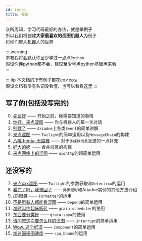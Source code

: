 ```yaml
---
id: intro
title: 导语
---
```

众所周知，学习代码最好的办法，就是举例子  
所以我们将创建**大家最喜欢的涩图机器人**为例子  
将你们带入机器人的世界

::: warning  
本教程将会默认你至少学过一点点`Python`  
假设你连python都不会，建议至少学点python基础再来看  
:::

::: tip
本文档的所有例子都在[co↗co↘](https://github.com/Graiax-Community/EroEroBot)  
假设文档有专有名词没看懂，也可以看看[这里](terms)
:::

## 写了的(包括没写完的)
0. [先谈好](0_before_start) —— 开始之前，你需要知道的事情
1. [你好，来点涩图](1_hello_ero) —— 你与机器人的第一次对话
2. [别戳了](2_other_event) —— `Ariadne`上各类`Event`的简单讲解
3. [来点涩图](3_ero_comes) —— `Twilight`的简单运用以及`MessageChain`的构建
4. [八嘎 hentai 无路赛](4_kugimiya) —— 对于`多媒体消息`发送的一点补充
5. [好大的奶](5_forward_message) —— 合并消息的构建
6. [来点网络上的涩图](6_ero_from_net) —— `aiohttp`的超简单运用

## 还没写的
7. [来点xxx涩图]() —— `Twilight`的参数获取和`Detectxxx`的运用
8. [看完了吗，我撤回了]() —— `异步延时`和Ariadne实例的其他方法介绍
8. [/斜眼笑]() —— `Formatter`的运用
9. [不是所有人都能看涩图]() —— `Depend`的简单运用
10. [准时叫你起床板砖]() —— `graia-scheduler`的使用
11. [东西要分类好]() —— `graia-saya`的使用
12. [请问您这次要怎么样的涩图]() —— `interrupt`的简单运用
13. [Wow, 这个好涩]() —— `Component`的简单运用
14. [加速画~~涩~~图速度]() —— `cpu_bound`的运用